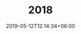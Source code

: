 ---
title: "2018"
date: 2019-05-12T12:14:34+06:00
description: "This is meta description."
type : "astronomy_club/archive"
layout: "year.html"
images: 
- "images/blog/post-2.jpg"
- "images/blog/post-2.jpg"
- "images/blog/post-2.jpg"


---